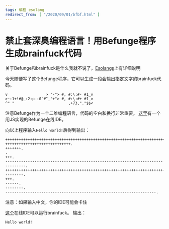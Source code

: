 ```yaml
---
tags: 编程 esolang
redirect_from: [ "/2020/09/01/bfbf.html" ]
---
```


# 禁止套深奥编程语言！用Befunge程序生成brainfuck代码

关于Befunge和brainfuck是什么我就不说了，[Esolangs](https://esolangs.org)上有详细说明

今天随便写了这个Befunge程序，它可以生成一段会输出指定文字的brainfuck代码。


```befunge-93
v                 > "-"> #, #:\:#- #1_v
>~:1+!#@_:2:p-:0`#^_"+"> #, #:\:#+ #1_v
^" "                        ,+73,"."$$<
```

注意Befunge作为一个二维编程语言，代码的空白和换行非常重要。
[这里](http://quirkster.com/iano/js/befunge.html)有一个用JS实现的Befunge在线IDE。

向以上程序输入`Hello world!`后得到输出：
```brainfuck
++++++++++++++++++++++++++++++++++++++++++++++++++++++++++++++++++++++++.
+++++++++++++++++++++++++++++.
+++++++.
.
+++.
-------------------------------------------------------------------------------.
+++++++++++++++++++++++++++++++++++++++++++++++++++++++++++++++++++++++++++++++++++++++.
--------.
+++.
------.
--------.
-------------------------------------------------------------------.
```

注意：如果输入中文，你的IDE可能会卡住

[这个](https://infinitedonuts.github.io/esolang-playground)在线IDE可以运行brainfuck。
输出：

```
Hello world!
```
